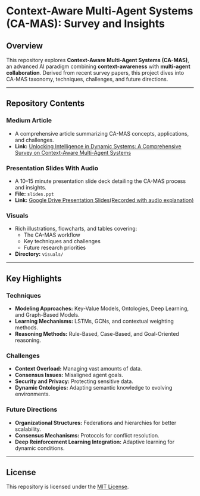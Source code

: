 # Context-Aware Multi-Agent Systems (CA-MAS): Survey and Insights

## Overview
This repository explores **Context-Aware Multi-Agent Systems (CA-MAS)**, an advanced AI paradigm combining **context-awareness** with **multi-agent collaboration**. Derived from recent survey papers, this project dives into CA-MAS taxonomy, techniques, challenges, and future directions.

---

## Repository Contents

### Medium Article
- A comprehensive article summarizing CA-MAS concepts, applications, and challenges.
- **Link:** [Unlocking Intelligence in Dynamic Systems: A Comprehensive Survey on Context-Aware Multi-Agent Systems](https://medium.com/@joash.muganda/unlocking-intelligence-in-dynamic-systems-a-comprehensive-survey-on-context-aware-multi-agent-a93ed4e4f2c9)

### Presentation Slides With Audio
- A 10–15 minute presentation slide deck detailing the CA-MAS process and insights.
- **File:** `slides.ppt`  
- **Link:** [Google Drive Presentation Slides(Recorded with audio explanation)](https://drive.google.com/file/d/13pw9bgyBiGHmVlJPyvVikAnUk09I4ixw/view?usp=sharing)

### Visuals
- Rich illustrations, flowcharts, and tables covering:
  - The CA-MAS workflow
  - Key techniques and challenges
  - Future research priorities
- **Directory:** `visuals/`

---

## Key Highlights

### Techniques
- **Modeling Approaches:** Key-Value Models, Ontologies, Deep Learning, and Graph-Based Models.
- **Learning Mechanisms:** LSTMs, GCNs, and contextual weighting methods.
- **Reasoning Methods:** Rule-Based, Case-Based, and Goal-Oriented reasoning.

### Challenges
- **Context Overload:** Managing vast amounts of data.
- **Consensus Issues:** Misaligned agent goals.
- **Security and Privacy:** Protecting sensitive data.
- **Dynamic Ontologies:** Adapting semantic knowledge to evolving environments.

### Future Directions
- **Organizational Structures:** Federations and hierarchies for better scalability.
- **Consensus Mechanisms:** Protocols for conflict resolution.
- **Deep Reinforcement Learning Integration:** Adaptive learning for dynamic conditions.

---

## License
This repository is licensed under the [MIT License](LICENSE).
